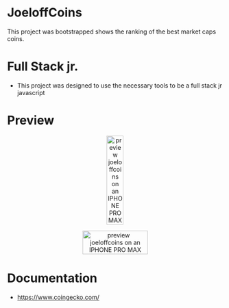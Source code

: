 # JoeloffCoins

This project was bootstrapped shows the ranking of the best market caps coins.

# Full Stack jr.

- This project was designed to use the necessary tools to be a full stack jr javascript

# Preview

<div style="display:flex; flex-direction:column; text-align:center; align-items:center; gap:1em;">
    <div style="display:flex; gap:1em; justify-content:center;">
    <img src="preview/mobile.gif" alt="preview joeloffcoins on an IPHONE PRO MAX" width="35%" />
    </div>
    <img src="preview/monitor.gif" alt="preview joeloffcoins on an IPHONE PRO MAX" width="55%" />
</div>

# Documentation

- https://www.coingecko.com/

